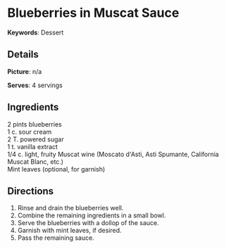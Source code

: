 # Blueberries in Muscat Sauce

__Keywords__: Dessert

## Details
__Picture__: n/a

__Serves__: 4 servings

## Ingredients
2 pints blueberries  
1 c. sour cream  
2 T. powered sugar  
1 t. vanilla extract  
1/4 c. light, fruity Muscat wine (Moscato d'Asti, Asti Spumante, California Muscat Blanc, etc.)  
Mint leaves (optional, for garnish)  

## Directions
1. Rinse and drain the blueberries well.
2. Combine the remaining ingredients in a small bowl.
3. Serve the blueberries with a dollop of the sauce.
4. Garnish with mint leaves, if desired.
5. Pass the remaining sauce.
